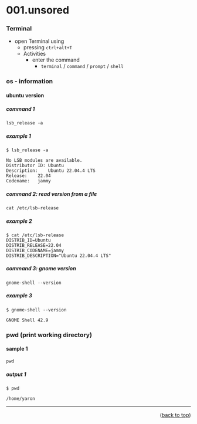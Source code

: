 <a name="topage"></a>

# 001.unsored

### Terminal

* open Terminal using
   * pressing `ctrl+alt+T`
   * Activities
       * enter the command
           *  `terminal` / `command` / `prompt` / `shell`


### os - information

#### ubuntu version

##### command 1

```
lsb_release -a
```

##### example 1

```
$ lsb_release -a

No LSB modules are available.
Distributor ID:	Ubuntu
Description:	Ubuntu 22.04.4 LTS
Release:	22.04
Codename:	jammy
```

##### command 2: read version from a file

```
cat /etc/lsb-release 
```

##### example 2

```
$ cat /etc/lsb-release 
DISTRIB_ID=Ubuntu
DISTRIB_RELEASE=22.04
DISTRIB_CODENAME=jammy
DISTRIB_DESCRIPTION="Ubuntu 22.04.4 LTS"
```

##### command 3: gnome version

```
gnome-shell --version
```

##### example 3
```
$ gnome-shell --version

GNOME Shell 42.9
```

### pwd (print working directory)

#### sample 1
```
pwd
```

##### output 1

```
$ pwd

/home/yaron
```


-----

<p align="right">(<a href="#topage">back to top</a>)</p>
<br/>
<br/>

